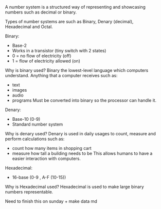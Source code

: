 A number system is a structured way of representing and showcasing numbers such as decimal or binary.


Types of number systems are such as Binary, Denary (decimal), Hexadecimal and Octal.

Binary:
- Base-2
- Works in a transistor (tiny switch with 2 states)
- 0 = no flow of electricity (off)
- 1 = flow of electricity allowed (on)

Why is binary used?
Binary the lowest-level language which computers understand. Anything that a computer receives such as:
- text
- images
- audio
- programs
Must be converted into binary so the processor can handle it.

Denary:
- Base-10 (0-9)
- Standard number system

Why is denary used?
Denary is used in daily usages to count, measure and perform calculations such as:
- count how many items in shopping cart
- measure how tall a building needs to be
This allows humans to have a easier interaction with computers.

Hexadecimal:
- 16-base (0-9 , A-F (10-15))

Why is Hexadecimal used?
Hexadecimal is used to make large binary numbers representable. 




Need to finish this on sunday + make data md

